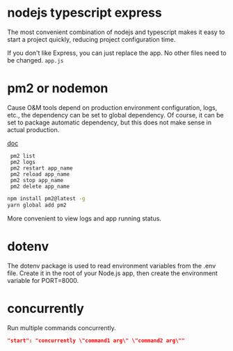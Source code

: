 # nodejs typescript express 

The most convenient combination of nodejs and typescript makes it easy to start a project quickly, reducing project configuration time.


If you don't like Express, you can just replace the app. No other files need to be changed. `app.js`


# pm2 or nodemon 

Cause O&M tools depend on production environment configuration, logs, etc., the dependency can be set to global dependency. Of course, it can be set to package automatic dependency, but this does not make sense in actual production.

[doc](https://pm2.keymetrics.io/docs/usage/quick-start/)

```
 pm2 list
 pm2 logs
 pm2 restart app_name
 pm2 reload app_name
 pm2 stop app_name
 pm2 delete app_name
```


```bash
npm install pm2@latest -g
yarn global add pm2
```

More convenient to view logs and app running status.


# dotenv

The dotenv package is used to read environment variables from the .env file. Create it in the root of your Node.js app, then create the environment variable for PORT=8000.


# concurrently

Run multiple commands concurrently. 

```json
"start": "concurrently \"command1 arg\" \"command2 arg\""
```